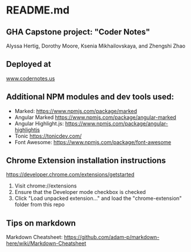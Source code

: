 # README.md

## GHA Capstone project: "Coder Notes"
Alyssa Hertig, Dorothy Moore, Ksenia Mikhailovskaya, and Zhengshi Zhao

## Deployed at
www.codernotes.us

## Additional NPM modules and dev tools used:
* Marked: https://www.npmjs.com/package/marked
* Angular Marked https://www.npmjs.com/package/angular-marked
* Angular Highlight.js: https://www.npmjs.com/package/angular-highlightjs
* Tonic https://tonicdev.com/
* Font Awesome: https://www.npmjs.com/package/font-awesome

## Chrome Extension installation instructions

https://developer.chrome.com/extensions/getstarted

1. Visit chrome://extensions
2. Ensure that the Developer mode checkbox is checked
3. Click "Load unpacked extension…" and load the "chrome-extension" folder from this repo

## Tips on markdown 

Markdown Cheatsheet: https://github.com/adam-p/markdown-here/wiki/Markdown-Cheatsheet

